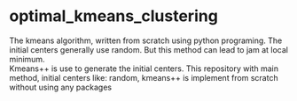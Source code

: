 # optimal_kmeans_clustering
The kmeans algorithm, written from scratch using python programing.
The initial centers generally use random. But this method can lead to jam at local minimum.  
Kmeans++ is use to generate the initial centers. This repository with main method, initial centers 
like: random, kmeans++ is implement from scratch without using any packages
